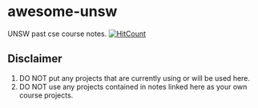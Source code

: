 # awesome-unsw
UNSW past cse course notes.
[![HitCount](http://hits.dwyl.com/UNSWEEB/awesome-unsw.svg)](http://hits.dwyl.com/UNSWEEB/awesome-unsw)

## Disclaimer

1. DO NOT put any projects that are currently using or will be used here.
2. DO NOT use any projects contained in notes linked here as your own course projects.
